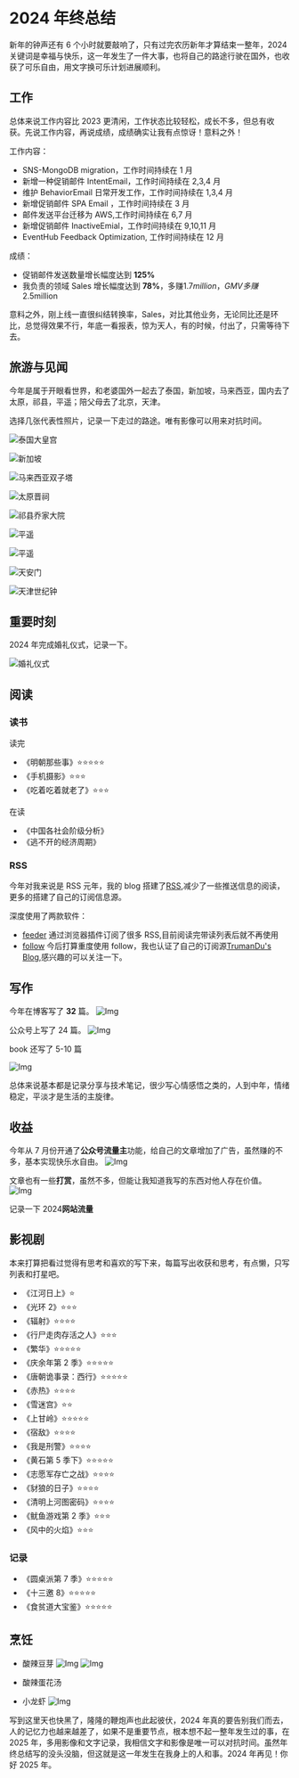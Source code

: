 # 2024 年终总结

新年的钟声还有 6 个小时就要敲响了，只有过完农历新年才算结束一整年，2024 关键词是幸福与快乐，这一年发生了一件大事，也将自己的路途行驶在国外，也收获了可乐自由，用文字换可乐计划进展顺利。

## 工作

总体来说工作内容比 2023 更清闲，工作状态比较轻松，成长不多，但总有收获。先说工作内容，再说成绩，成绩确实让我有点惊讶！意料之外！

工作内容：

-   SNS-MongoDB migration，工作时间持续在 1 月
-   新增一种促销邮件 IntentEmail，工作时间持续在 2,3,4 月
-   维护 BehaviorEmail 日常开发工作，工作时间持续在 1,3,4 月
-   新增促销邮件 SPA Email ，工作时间持续在 3 月
-   邮件发送平台迁移为 AWS,工作时间持续在 6,7 月
-   新增促销邮件 InactiveEmial，工作时间持续在 9,10,11 月
-   EventHub Feedback Optimization, 工作时间持续在 12 月

成绩：

-   促销邮件发送数量增长幅度达到 **125%**
-   我负责的领域 Sales 增长幅度达到 **78%**，多赚$1.7million，GMV 多赚$2.5million

意料之外，刚上线一直很纠结转换率，Sales，对比其他业务，无论同比还是环比，总觉得效果不行，年底一看报表，惊为天人，有的时候，付出了，只需等待下去。

## 旅游与见闻

今年是属于开眼看世界，和老婆国外一起去了泰国，新加坡，马来西亚，国内去了太原，祁县，平遥；陪父母去了北京，天津。

选择几张代表性照片，记录一下走过的路途。唯有影像可以用来对抗时间。

![泰国大皇宫](https://static.trumandu.top/yank-note-picgo-img-20250128161843.jpeg)

![新加坡](https://static.trumandu.top/yank-note-picgo-img-20250128161919.jpeg)

![马来西亚双子塔](https://static.trumandu.top/yank-note-picgo-img-20250128161945.jpeg)

![太原晋祠](https://static.trumandu.top/yank-note-picgo-img-20250128162023.jpeg)

![祁县乔家大院](https://static.trumandu.top/yank-note-picgo-img-20250128162054.jpeg)

![平遥](https://static.trumandu.top/yank-note-picgo-img-20250128162138.jpeg)

![平遥](https://static.trumandu.top/yank-note-picgo-img-20250128162150.jpeg)

![天安门](https://static.trumandu.top/yank-note-picgo-img-20250128162333.jpeg)

![天津世纪钟](https://static.trumandu.top/yank-note-picgo-img-20250128162258.jpeg)

## 重要时刻

2024 年完成婚礼仪式，记录一下。

![婚礼仪式](https://static.trumandu.top/yank-note-picgo-img-20250128164445.jpeg)

## 阅读

### 读书

读完

-   《明朝那些事》⭐⭐⭐⭐⭐
-   《手机摄影》⭐⭐⭐
-   《吃着吃着就老了》⭐⭐⭐

在读

-   《中国各社会阶级分析》
-   《逃不开的经济周期》

### RSS

今年对我来说是 RSS 元年，我的 blog 搭建了[RSS](https://blog.trumandu.top/atom.xml),减少了一些推送信息的阅读，更多的搭建了自己的订阅信息源。

深度使用了两款软件：

-   [feeder](https://feeder.co/reader) 通过浏览器插件订阅了很多 RSS,目前阅读完带读列表后就不再使用
-   [follow](https://app.follow.is/feeds/all/pending?view=0) 今后打算重度使用 follow，我也认证了自己的订阅源[TrumanDu's Blog](https://app.follow.is/share/feeds/60581881423359006),感兴趣的可以关注一下。

## 写作

今年在博客写了 **32** 篇。
![Img](https://static.trumandu.top/yank-note-picgo-img-20250128170303.png)

公众号上写了 24 篇。
![Img](https://static.trumandu.top/yank-note-picgo-img-20250128170509.jpg)

book 还写了 5-10 篇

![Img](https://static.trumandu.top/yank-note-picgo-img-20250128170917.jpg)

总体来说基本都是记录分享与技术笔记，很少写心情感悟之类的，人到中年，情绪稳定，平淡才是生活的主旋律。

## 收益

今年从 7 月份开通了**公众号流量主**功能，给自己的文章增加了广告，虽然赚的不多，基本实现快乐水自由。
![Img](https://static.trumandu.top/yank-note-picgo-img-20250128171554.png)

文章也有一些**打赏**，虽然不多，但能让我知道我写的东西对他人存在价值。
![Img](https://static.trumandu.top/yank-note-picgo-img-20250128171733.jpg)

记录一下 2024**网站流量**

## 影视剧

本来打算把看过觉得有思考和喜欢的写下来，每篇写出收获和思考，有点懒，只写列表和打星吧。

-   《江河日上》⭐
-   《光环 2》⭐⭐⭐
-   《辐射》⭐⭐⭐⭐
-   《行尸走肉存活之人》⭐⭐⭐
-   《繁华》⭐⭐⭐⭐⭐
-   《庆余年第 2 季》⭐⭐⭐⭐⭐
-   《唐朝诡事录：西行》⭐⭐⭐⭐⭐
-   《赤热》⭐⭐⭐⭐
-   《雪迷宫》⭐⭐
-   《上甘岭》⭐⭐⭐⭐⭐
-   《宿敌》⭐⭐⭐⭐
-   《我是刑警》⭐⭐⭐⭐
-   《黄石第 5 季下》⭐⭐⭐⭐⭐
-   《志愿军存亡之战》⭐⭐⭐⭐
-   《豺狼的日子》⭐⭐⭐⭐
-   《清明上河图密码》⭐⭐⭐⭐
-   《鱿鱼游戏第 2 季》⭐⭐⭐
-   《风中的火焰》⭐⭐⭐

### 记录

-   《圆桌派第 7 季》⭐⭐⭐⭐⭐
-   《十三邀 8》⭐⭐⭐⭐⭐
-   《食贫道大宝鉴》⭐⭐⭐⭐⭐

## 烹饪

-   酸辣豆芽
    ![Img](https://static.trumandu.top/yank-note-picgo-img-20250128164924.jpeg)
    ![Img](https://static.trumandu.top/yank-note-picgo-img-20250128164938.jpeg)

-   酸辣蛋花汤
-   小龙虾
    ![Img](https://static.trumandu.top/yank-note-picgo-img-20250128165920.jpeg)

写到这里天也快黑了，隆隆的鞭炮声也此起彼伏，2024 年真的要告别我们而去，人的记忆力也越来越差了，如果不是重要节点，根本想不起一整年发生过的事，在 2025 年，多用影像和文字记录，我相信文字和影像是唯一可以对抗时间。虽然年终总结写的没头没脑，但这就是这一年发生在我身上的人和事。2024 年再见！你好 2025 年。